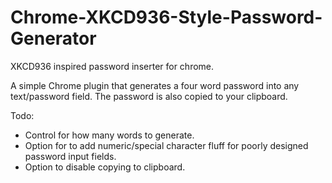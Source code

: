 # Chrome-XKCD936-Style-Password-Generator
XKCD936 inspired password inserter for chrome.

A simple Chrome plugin that generates a four word password into any text/password field. The password is also copied to your clipboard.

Todo:
- Control for how many words to generate.
- Option for to add numeric/special character fluff for poorly designed password input fields.
- Option to disable copying to clipboard. 
